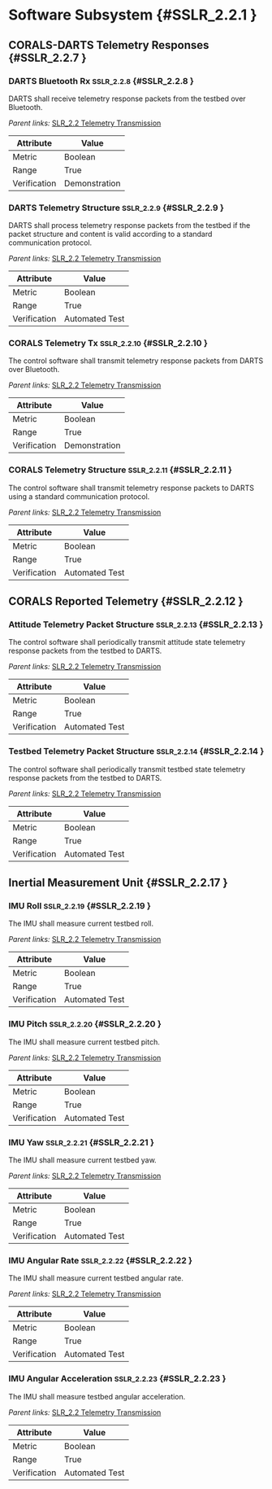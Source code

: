 # Software Subsystem {#SSLR_2.2.1 }

## CORALS-DARTS Telemetry Responses {#SSLR_2.2.7 }

### DARTS Bluetooth Rx <small>SSLR_2.2.8</small> {#SSLR_2.2.8 }

DARTS shall receive telemetry response packets from the testbed over Bluetooth.

*Parent links:* [SLR_2.2 Telemetry Transmission](SLR_2.html#SLR_2.2)

| Attribute | Value |
| --------- | ----- |
| Metric | Boolean |
| Range | True |
| Verification | Demonstration |


### DARTS Telemetry Structure <small>SSLR_2.2.9</small> {#SSLR_2.2.9 }

DARTS shall process telemetry response packets from the testbed if the packet structure and content is valid according to a standard communication protocol.

*Parent links:* [SLR_2.2 Telemetry Transmission](SLR_2.html#SLR_2.2)

| Attribute | Value |
| --------- | ----- |
| Metric | Boolean |
| Range | True |
| Verification | Automated Test |


### CORALS Telemetry Tx <small>SSLR_2.2.10</small> {#SSLR_2.2.10 }

The control software shall transmit telemetry response packets from DARTS over Bluetooth.

*Parent links:* [SLR_2.2 Telemetry Transmission](SLR_2.html#SLR_2.2)

| Attribute | Value |
| --------- | ----- |
| Metric | Boolean |
| Range | True |
| Verification | Demonstration |


### CORALS Telemetry Structure <small>SSLR_2.2.11</small> {#SSLR_2.2.11 }

The control software shall transmit telemetry response packets to DARTS using a standard communication protocol.

*Parent links:* [SLR_2.2 Telemetry Transmission](SLR_2.html#SLR_2.2)

| Attribute | Value |
| --------- | ----- |
| Metric | Boolean |
| Range | True |
| Verification | Automated Test |


## CORALS Reported Telemetry {#SSLR_2.2.12 }

### Attitude Telemetry Packet Structure <small>SSLR_2.2.13</small> {#SSLR_2.2.13 }

The control software shall periodically transmit attitude state telemetry response packets from the testbed to DARTS.

*Parent links:* [SLR_2.2 Telemetry Transmission](SLR_2.html#SLR_2.2)

| Attribute | Value |
| --------- | ----- |
| Metric | Boolean |
| Range | True |
| Verification | Automated Test |


### Testbed Telemetry Packet Structure <small>SSLR_2.2.14</small> {#SSLR_2.2.14 }

The control software shall periodically transmit testbed state telemetry response packets from the testbed to DARTS.

*Parent links:* [SLR_2.2 Telemetry Transmission](SLR_2.html#SLR_2.2)

| Attribute | Value |
| --------- | ----- |
| Metric | Boolean |
| Range | True |
| Verification | Automated Test |


## Inertial Measurement Unit {#SSLR_2.2.17 }

### IMU Roll <small>SSLR_2.2.19</small> {#SSLR_2.2.19 }

The IMU shall measure current testbed roll.

*Parent links:* [SLR_2.2 Telemetry Transmission](SLR_2.html#SLR_2.2)

| Attribute | Value |
| --------- | ----- |
| Metric | Boolean |
| Range | True |
| Verification | Automated Test |


### IMU Pitch <small>SSLR_2.2.20</small> {#SSLR_2.2.20 }

The IMU shall measure current testbed pitch.

*Parent links:* [SLR_2.2 Telemetry Transmission](SLR_2.html#SLR_2.2)

| Attribute | Value |
| --------- | ----- |
| Metric | Boolean |
| Range | True |
| Verification | Automated Test |


### IMU Yaw <small>SSLR_2.2.21</small> {#SSLR_2.2.21 }

The IMU shall measure current testbed yaw.

*Parent links:* [SLR_2.2 Telemetry Transmission](SLR_2.html#SLR_2.2)

| Attribute | Value |
| --------- | ----- |
| Metric | Boolean |
| Range | True |
| Verification | Automated Test |


### IMU Angular Rate <small>SSLR_2.2.22</small> {#SSLR_2.2.22 }

The IMU shall measure current testbed angular rate.

*Parent links:* [SLR_2.2 Telemetry Transmission](SLR_2.html#SLR_2.2)

| Attribute | Value |
| --------- | ----- |
| Metric | Boolean |
| Range | True |
| Verification | Automated Test |


### IMU Angular Acceleration <small>SSLR_2.2.23</small> {#SSLR_2.2.23 }

The IMU shall measure testbed angular acceleration.

*Parent links:* [SLR_2.2 Telemetry Transmission](SLR_2.html#SLR_2.2)

| Attribute | Value |
| --------- | ----- |
| Metric | Boolean |
| Range | True |
| Verification | Automated Test |


